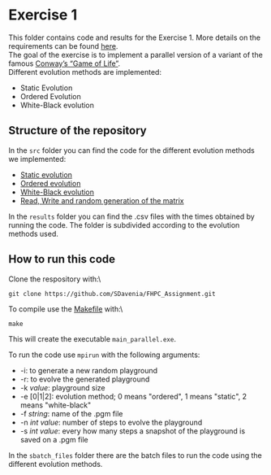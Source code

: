 # Exercise 1
This folder contains code and results for the Exercise 1. More details on the requirements can be found [here](https://github.com/Foundations-of-HPC/Foundations_of_HPC_2022/blob/main/Assignment/exercise1/Assignment_exercise1.pdf).\
The goal of the exercise is to implement a parallel version of a variant of the famous [Conway’s “Game of Life”](https://en.wikipedia.org/wiki/Conway%27s_Game_of_Life).\
Different evolution methods are implemented:
- Static Evolution
- Ordered Evolution
- White-Black evolution

## Structure of the repository
In the `src` folder you can find the code for the different evolution methods we implemented:
- [Static evolution](https://github.com/SDavenia/FHPC_Assignment/blob/main/Exercise1/src/evolve_static.c)
- [Ordered evolution](https://github.com/SDavenia/FHPC_Assignment/blob/main/Exercise1/src/evolve_ordered.c)
- [White-Black evolution](https://github.com/SDavenia/FHPC_Assignment/blob/main/Exercise1/src/black_white.c)
- [Read, Write and random generation of the matrix](https://github.com/SDavenia/FHPC_Assignment/blob/main/Exercise1/src/read_write_parallel.c)

In the `results` folder you can find the .csv files with the times obtained by running the code. The folder is subdivided according to the evolution methods used.

## How to run this code
Clone the respository with:\
```
git clone https://github.com/SDavenia/FHPC_Assignment.git
```

To compile use the [Makefile](https://github.com/FilippoOlivo/Foundations_of_HPC_Assignment/blob/main/excercise1/Makefile) with:\
```
make
```

This will create the executable `main_parallel.exe`.

To run the code use `mpirun` with the following arguments:
- -i: to generate a new random playground
- -r: to evolve the generated playground
- -k *value*: playground size
- -e [0|1|2]: evolution method; 0 means "ordered", 1 means "static", 2 means "white-black"
- -f *string*: name of the .pgm file
- -n *int value*: number of steps to evolve the playground
- -s *int value*: every how many steps a snapshot of the playground is saved on a .pgm file

In the `sbatch_files` folder there are the batch files to run the code using the different evolution methods.
